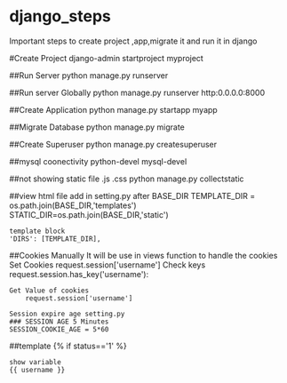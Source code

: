 # django_steps
Important steps to create project ,app,migrate it and run it in django

#Create Project
	django-admin startproject myproject

##Run Server
	python manage.py runserver

##Run server Globally
	python manage.py runserver http:0.0.0.0:8000

##Create Application
	python manage.py startapp myapp

##Migrate Database
	python manage.py migrate

##Create Superuser
	python manage.py createsuperuser

##mysql coonectivity
python-devel
mysql-devel

##not showing static file .js .css
python manage.py collectstatic

##view html file
	add in setting.py
	after BASE_DIR
	TEMPLATE_DIR = os.path.join(BASE_DIR,'templates')
	STATIC_DIR=os.path.join(BASE_DIR,'static')
	
	template block
	'DIRS': [TEMPLATE_DIR],

##Cookies Manually 
	It will be use in views function to handle the cookies
	Set Cookies
		request.session['username']
	Check keys
		request.session.has_key('username'):

	Get Value of cookies
		request.session['username']

	Session expire age setting.py 
	### SESSION AGE 5 Minutes
	SESSION_COOKIE_AGE = 5*60

##template 
	{% if status=='1' %}
	
	show variable
	{{ username }}
